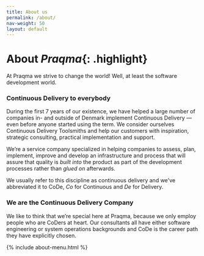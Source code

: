 ```yaml
---
title: About us
permalink: /about/
nav-weight: 50
layout: default
---
```


#  About _Praqma_{: .highlight}

At Praqma we strive to change the world!
Well, at least the software development world.

### Continuous Delivery to everybody

During the first 7 years of our existence, we have helped a large number of companies in- and outside of Denmark implement Continuous Delivery — even before anyone started using the term.
We consider ourselves Continuous Delivery Toolsmiths and help our customers with inspiration, strategic consulting, practical implementation and support.

We’re a service company specialized in helping companies to assess, plan, implement, improve and develop an infrastructure and process that will assure that quality is _built into_ the product as part of the development processes rather than _glued on_ afterwards.

We usually refer to this discipline as continuous delivery and we've abbreviated it to CoDe, _Co_ for Continuous and _De_ for Delivery.

### We are the Continuous Delivery Company

We like to think that we’re special here at Praqma, because we only employ people who are CoDers at heart.
Our consultants all have either software engineering or system operations backgrounds and CoDe is the career path they have explicitly chosen.

{% include about-menu.html %}
